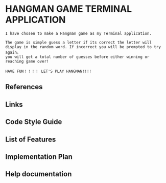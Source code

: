 # HANGMAN GAME TERMINAL APPLICATION
    I have chosen to make a Hangman game as my Terminal application. 

    The game is simple guess a letter if its correct the letter will display in the random word. If incorrect you will be prompted to try again。
    you will get a total number of guesses before either winning or reaching game over! 

    HAVE FUN！！！！ LET'S PLAY HANGMAN!!!!

## References

## Links

## Code Style Guide

## List of Features

## Implementation Plan

## Help documentation
